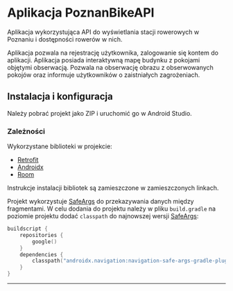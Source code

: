 # Aplikacja PoznanBikeAPI

Aplikacja wykorzystująca API do wyświetlania stacji rowerowych w Poznaniu i dostępności rowerów w nich.

Aplikacja pozwala na rejestrację użytkownika, zalogowanie się kontem do aplikacji. Aplikacja posiada interaktywną mapę budynku z pokojami objętymi obserwacją. Pozwala na obserwację obrazu z obserwowanych pokojów oraz informuje użytkowników o zaistniałych zagrożeniach.

## Instalacja i konfiguracja

Należy pobrać projekt jako ZIP i uruchomić go w Android Studio.

### Zależności

Wykorzystane biblioteki w projekcie:
- [Retrofit](https://square.github.io/retrofit/)
- [Androidx](https://developer.android.com/jetpack/androidx)
- [Room](https://developer.android.com/training/data-storage/room)

Instrukcje instalacji bibliotek są zamieszczone w zamieszczonych linkach.

Projekt wykorzystuje [SafeArgs](https://developer.android.com/guide/navigation/navigation-pass-data#Safe-args) do przekazywania danych między fragmentami. W celu dodania do projektu należy w pliku `build.gradle` na poziomie projektu dodać `classpath` do najnowszej wersji [SafeArgs](https://developer.android.com/guide/navigation/navigation-pass-data#Safe-args):

```Kotlin
buildscript {
    repositories {
        google()
    }
    dependencies {
        classpath("androidx.navigation:navigation-safe-args-gradle-plugin:2.5.3")
    }
}
```

***
